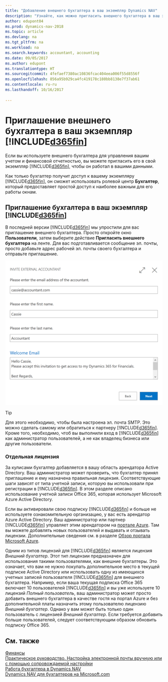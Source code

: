 ```yaml
---
title: "Добавление внешнего бухгалтера в ваш экземпляр Dynamics NAV"
description: "Узнайте, как можно пригласить внешнего бухгалтера в ваш экземпляр Dynamics NAV."
author: edupont04
ms.prod: dynamics-nav-2018
ms.topic: article
ms.devlang: na
ms.tgt_pltfrm: na
ms.workload: na
ms.search.keywords: accountant, accounting
ms.date: 09/05/2017
ms.author: edupont
ms.translationtype: HT
ms.sourcegitcommit: 4fefaef7380ac10836fcac404eea006f55d8556f
ms.openlocfilehash: 856a95b929ca4fc419178c180bb8138e7f37ab61
ms.contentlocale: ru-ru
ms.lasthandoff: 10/16/2017

---
```

# <a name="inviting-your-external-accountant-to-your-included365finincludesd365finmdmd"></a>Приглашение внешнего бухгалтера в ваш экземпляр [!INCLUDE[d365fin](includes/d365fin_md.md)]
Если вы используете внешнего бухгалтера для управления вашим учетом и финансовой отчетностью, вы можете пригласить его в свой экземпляр [!INCLUDE[d365fin](includes/d365fin_md.md)], чтобы он работал в вашими данными.

Как только бухгалтер получит доступ к вашему экземпляру [!INCLUDE[d365fin](includes/d365fin_md.md)], он сможет использовать ролевой центр **Бухгалтер**, который предоставляет простой доступ к наиболее важным для его работы окнам.  

## <a name="invite-your-accountant-to-your-included365finincludesd365finmdmd"></a>Приглашение бухгалтера в ваш экземпляр [!INCLUDE[d365fin](includes/d365fin_md.md)]
В последней версии [!INCLUDE[d365fin](includes/d365fin_md.md)] мы упростили для вас приглашение внешнего бухгалтера. Просто откройте окно **Пользователи**, затем выберите действие **Пригласить внешнего бухгалтера** на ленте. Для вас подготавливается сообщение эл. почты, просто добавьте адрес рабочей эл. почты своего бухгалтера и отправьте приглашение.  

![Приглашение бухгалтера](./media/finance-invite-accountant/invite-accountant.png)

> [!TIP]  
>  Для этого необходимо, чтобы была настроена эл. почта SMTP. Это можно сделать самому или обратиться к партнеру [!INCLUDE[d365fin](includes/d365fin_md.md)]. Кроме того, необходимо, чтоб вы выполнили вход в [!INCLUDE[d365fin](includes/d365fin_md.md)] как администратор пользователей, а не как владелец бизнеса или другие пользователи.  

### <a name="separate-license"></a>Отдельная лицензия
За кулисами бухгалтер добавляется в вашу область арендатора Active Directory. Ваш администратор может проверить, что бухгалтер принял приглашение и ему назначена правильная лицензия. Соответствующие шаги зависят от типа учетной записи, которую вы использовали при регистрации в [!INCLUDE[d365fin](includes/d365fin_md.md)]. В этом разделе описано использование учетной записи Office 365, которая использует Microsoft Azure Active Directory.  

Если вы активировали свою подписку [!INCLUDE[d365fin](includes/d365fin_md.md)] и больше не используете ознакомительную организацию, у вас есть арендатор Azure Active Directory. Ваш администратор или партнер [!INCLUDE[d365fin](includes/d365fin_md.md)] управляет этим арендатором на [портале Azure](https://portal.azure.com). Там вы можете добавлять новых пользователей и выдавать и отзывать лицензии. Дополнительные сведения см. в разделе [Обзор портала Microsoft Azure](https://docs.microsoft.com/en-us/azure/azure-portal-overview).  

Одним из типов лицензий для [!INCLUDE[d365fin](includes/d365fin_md.md)] является лицензия *Внешний бухгалтер*. Этот тип лицензии предназначен для использования такими пользователями, как внешние бухгалтеры. Это означает, что вам не нужно покупать дополнительное место в текущей подписке Active Directory или использовать одну из имеющихся учетных записей пользователя [!INCLUDE[d365fin](includes/d365fin_md.md)] для внешнего бухгалтера. Например, если ваша текущая подписка Office 365 включает 10 пользователей [!INCLUDE[d365fin](includes/d365fin_md.md)] и вы уже используете 10 лицензий *Полный пользователь*, ваш администратор может просто добавить внешнего бухгалтера в качестве гостя на портал Azure и без дополнительной платы назначить этому пользователю лицензию *Внешний бухгалтер*. Однако у вам может быть только один пользователь с лицензией *Внешний бухгалтер*. Если требуется добавить больше пользователей, следует соответствующим образом обновить подписку Office 365.  

## <a name="see-also"></a>См. также
[Финансы](finance.md)  
[Практическое руководство. Настройка электронной почты вручную или с помощью сопровождаемой настройки](madeira-how-setup-email.md)  
[Работа бухгалтера в Dynamics NAV](finance-accounting.md)  
[Dynamics NAV для бухгалтеров на Microsoft.com](https://www.microsoft.com/en-us/dynamics365/financial-insights-for-accountants)  

